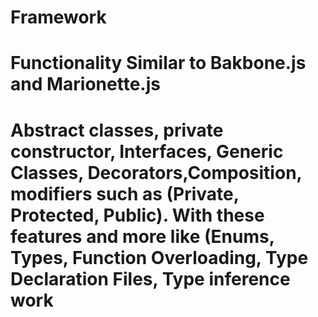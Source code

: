 # Framework
# Functionality Similar to Bakbone.js and Marionette.js
# Abstract classes, private constructor, Interfaces, Generic Classes, Decorators,Composition, modifiers such as (Private, Protected, Public). With these features and more like (Enums, Types, Function Overloading, Type Declaration Files, Type inference work

